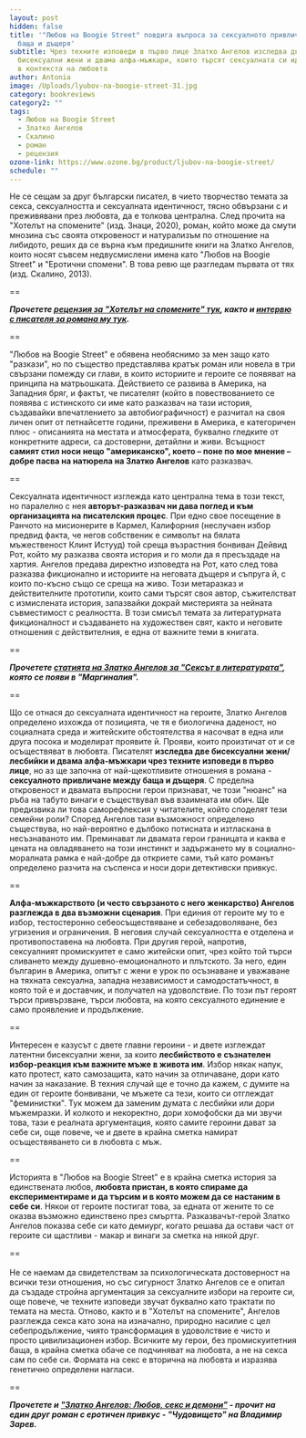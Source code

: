 ```yaml
---
layout: post
hidden: false
title: '"Любов на Boogie Street" повдига въпроса за сексуалното привличане между
  баща и дъщеря'
subtitle: Чрез техните изповеди в първо лице Златко Ангелов изследва две
  бисексуални жени и двама алфа-мъжкари, които търсят сексуалната си идентичност
  в контекста на любовта
author: Antonia
image: /Uploads/lyubov-na-boogie-street-31.jpg
category: bookreviews
category2: ""
tags:
  - Любов на Boogie Street
  - Златко Ангелов
  - Скалино
  - роман
  - рецензия
ozone-link: https://www.ozone.bg/product/ljubov-na-boogie-street/
schedule: ""
---
```

Не се сещам за друг български писател, в чието творчество темата за секса, сексуалността и сексуалната идентичност, тясно обвързани с и преживявани през любовта, да е толкова централна. След прочита на "Хотелът на спомените" (изд. Знаци, 2020), роман, който може да смути мнозина със своята откровеност и натурализъм по отношение на либидото, реших да се върна към предишните книги на Златко Ангелов, които носят съвсем недвусмислени имена като "Любов на Boogie Street" и "Еротични спомени". В това ревю ще разгледам първата от тях (изд. Скалино, 2013).

\==

***Прочетете [рецензия за "Хотелът на спомените" тук](https://literaturnirazgovori.com/bookreviews/2020/01/14/11-31-%D1%80%D0%B5%D1%86%D0%B5%D0%BD%D0%B7%D0%B8%D1%8F-%D1%85%D0%BE%D1%82%D0%B5%D0%BB%D1%8A%D1%82-%D0%BD%D0%B0-%D1%81%D0%BF%D0%BE%D0%BC%D0%B5%D0%BD%D0%B8%D1%82%D0%B5-%D0%BD%D0%B0-%D0%B7%D0%BB%D0%B0%D1%82%D0%BA%D0%BE-%D0%B0%D0%BD%D0%B3%D0%B5%D0%BB%D0%BE%D0%B2-%D1%80%D0%B0%D1%81%D0%BE%D0%B2-%D1%80%D0%BE%D0%BC%D0%B0%D0%BD-%D0%B7%D0%B0-%D0%BB%D0%B8%D0%B1%D0%B8%D0%B4%D0%BE%D1%82%D0%BE-%D0%BA%D0%BE%D0%B5%D1%82%D0%BE-%D1%81%D1%8A%D0%B7%D0%B8%D0%B4%D0%B0%D0%B2%D0%B0-%D0%B8-%D1%80%D1%83%D1%88%D0%B8.html), както и [интервю с писателя за романа му тук](https://literaturnirazgovori.com/interviews/2020/01/28/11-17-%D0%B7%D0%BB%D0%B0%D1%82%D0%BA%D0%BE-%D0%B0%D0%BD%D0%B3%D0%B5%D0%BB%D0%BE%D0%B2-%D0%B7%D0%B0-%D1%81%D0%B5%D0%BA%D1%81%D1%83%D0%B0%D0%BB%D0%BD%D0%BE%D1%81%D1%82%D1%82%D0%B0-%D0%B8-%D1%81%D0%B5%D0%BA%D1%81%D0%B8%D0%B7%D0%BC%D0%B0-%D0%B2%D0%BB%D0%B0%D1%81%D1%82%D1%82%D0%B0-%D0%B8-%D0%B1%D0%B0%D1%89%D0%B8%D0%BD%D1%81%D1%82%D0%B2%D0%BE%D1%82%D0%BE-%D0%BA%D0%BE%D0%BC%D1%83%D0%BD%D0%B8%D0%B7%D0%BC%D0%B0-%D0%B8-%D1%81%D1%8A%D0%B2%D1%80%D0%B5%D0%BC%D0%B5%D0%BD%D0%BD%D0%B0%D1%82%D0%B0-%D0%BB%D0%B8%D1%82%D0%B5%D1%80%D0%B0%D1%82%D1%83%D1%80%D0%B0.html).***

\==

"Любов на Boogie Street" е обявена необяснимо за мен защо като "разкази", но по същество представлява кратък роман или новела в три свързани помежду си глави, в които историите и героите се появяват на принципа на матрьошката. Действието се развива в Америка, на Западния бряг, и фактът, че писателят (който в повествованието се появява с истинското си име като разказвач на тази история, създавайки впечатлението за автобиографичност) е разчитал на своя личен опит от петнайсетте години, преживени в Америка, е категоричен плюс - описанията на местата и атмосферата, буквално гледките от конкретните адреси, са достоверни, детайлни и живи. Всъщност **самият стил носи нещо "американско", което – поне по мое мнение – добре пасва на натюрела на Златко Ангелов** като разказвач.

\==

Сексуалната идентичност изглежда като централна тема в този текст, но паралелно с нея **авторът-разказвач ни дава поглед и към организацията на писателския процес**. При едно свое посещение в Ранчото на мисионерите в Кармел, Калифорния (неслучаен избор предвид факта, че негов собственик е символът на бялата мъжественост Клинт Истууд) той среща възрастния бонвиван Дейвид Рот, който му разказва своята история и го моли да я пресъздаде на хартия. Ангелов предава директно изповедта на Рот, като след това разказва фикционално и историите на неговата дъщеря и съпруга й, с които по-късно също се среща на живо. Този метаразказ и действителните прототипи, които сами търсят своя автор, съжителстват с измислената история, запазвайки докрай мистерията за нейната съвместимост с реалността. В този смисъл темата за литературната фикционалност и създаването на художествен свят, както и неговите отношения с действителния, е една от важните теми в книгата.

\==

***Прочетете [статията на Златко Ангелов за "Сексът в литературата"](https://www.marginalia.bg/avtorski-rubriki/zlatko-angelov-seksat-v-literaturata/), която се появи в "Маргиналия".***

\==

Що се отнася до сексуалната идентичност на героите, Златко Ангелов определено изхожда от позицията, че тя е биологична даденост, но социалната среда и житейските обстоятелства я насочват в една или друга посока и моделират проявите й. Прояви, които произтичат от и се осъществяват в любовта. Писателят **изследва две бисексуални жени/лесбийки и двама алфа-мъжкари чрез техните изповеди в първо лице**, но аз ще започна от най-щекотливите отношения в романа - **сексуалното привличане между баща и дъщеря**. С пределна откровеност и двамата въпросни герои признават, че този "нюанс" на ръба на табуто винаги е съществувал във взаимната им обич. Ще предизвика ли това саморефлексия у читателите, който споделят тези семейни роли? Според Ангелов тази възможност определено съществува, но най-вероятно е дълбоко потисната и изтласкана в несъзнаваното им. Преминават ли двамата герои границата и каква е цената на овладяването на този инстинкт и задържането му в социално-моралната рамка е най-добре да откриете сами, тъй като романът определено разчита на съспенса и носи дори детективски привкус.

\==

**Алфа-мъжкарството (и често свързаното с него женкарство) Ангелов разглежда в два възможни сценария**. При единия от героите му то е избор, тестостеронно себеосъществяване и себезадоволяване, без угризения и ограничения. В неговия случай сексуалността е отделена и противопоставена на любовта. При другия герой, напротив, сексуалният промискуитет е само житейски опит, чрез който той търси сливането между душевно-емоционалното и плътското. За него, един българин в Америка, опитът с жени е урок по осъзнаване и уважаване на тяхната сексуална, западна независимост и самодостатъчност, в която той е и доставчик, и получател на удоволствие. По този път героят търси привързване, търси любовта, на която сексуалното единение е само проявление и продължение.

\==

Интересен е казусът с двете главни героини - и двете изглеждат латентни бисексуални жени, за които **лесбийството е съзнателен избор-реакция към важните мъже в живота им**. Избор някак напук, като протест, като самозащита, като начин за отличаване, дори като начин за наказание. В техния случай ще е точно да кажем, с думите на един от героите бонвивани, че мъжете са тези, които си отглеждат "феминистки". Тук можем да заменим думата с лесбийки или дори мъжемразки. И колкото и некоректно, дори хомофобски да ми звучи това, тази е реалната аргументация, която самите героини дават за себе си, още повече, че и двете в крайна сметка намират осъществяването си в любовта с мъж.

\==

Историята в "Любов на Boogie Street" е в крайна сметка история за единствената любов, **любовта пристан, в която спираме да експериментираме и да търсим и в която можем да се настаним в себе си**. Някои от героите постигат това, за едната от жените то се оказва възможно единствено през смъртта. Разказвачът-герой Златко Ангелов показва себе си като демиург, когато решава да остави част от героите си щастливи - макар и винаги за сметка на някой друг.

\==\
\
Не се наемам да свидетелствам за психологическата достоверност на всички тези отношения, но със сигурност Златко Ангелов се е опитал да създаде стройна аргументация за сексуалните избори на героите си, още повече, че техните изповеди звучат буквално като трактати по темата на места. Отново, както и в "Хотелът на спомените", Ангелов разглежда секса като зона на изначално, природно насилие с цел себепродължение, чиято трансформация в удоволствие е чисто и просто цивилизационен избор. Всичките му герои, без промискуитетния баща, в крайна сметка обаче се подчиняват на любовта, а не на секса сам по себе си. Формата на секс е вторична на любовта и изразява генетично определени нагласи.

\==

***Прочетете и ["Златко Ангелов: Любов, секс и демони"](https://www.marginalia.bg/avtorski-rubriki/zlatko-angelov-lyubov-seks-i-demoni/?fbclid=IwAR05V0XtGgoaOmEHxKoQmFoEkoKFLn_hTdZ_9Ba-rx8VdY8O09eFPq2hAsE) - прочит на един друг роман с еротичен привкус - "Чудовището" на Владимир Зарев.***